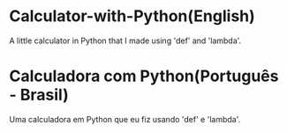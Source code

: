 <h1> Calculator-with-Python(English)</h1>
<p>A little calculator in Python that I made using 'def' and 'lambda'. </p>

<h1> Calculadora com Python(Português - Brasil)</h1>
<p>Uma calculadora em Python que eu fiz usando 'def' e 'lambda'.</p>

